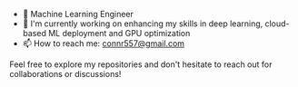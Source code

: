 - 🤖 Machine Learning Engineer
- 🌱 I'm currently working on enhancing my skills in deep learning, cloud-based ML deployment and GPU optimization
- 📫 How to reach me: connr557@gmail.com

Feel free to explore my repositories and don't hesitate to reach out for collaborations or discussions!
